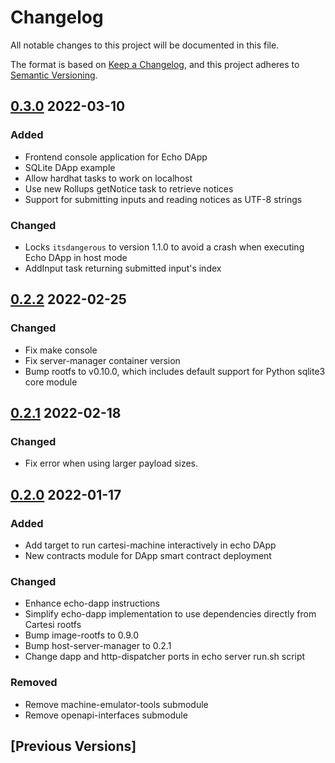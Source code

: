 # Changelog

All notable changes to this project will be documented in this file.

The format is based on [Keep a Changelog](https://keepachangelog.com/en/1.0.0/),
and this project adheres to [Semantic Versioning](https://semver.org/spec/v2.0.0.html).

## [0.3.0] 2022-03-10

### Added

- Frontend console application for Echo DApp
- SQLite DApp example
- Allow hardhat tasks to work on localhost
- Use new Rollups getNotice task to retrieve notices
- Support for submitting inputs and reading notices as UTF-8 strings

### Changed

- Locks `itsdangerous` to version 1.1.0 to avoid a crash when executing Echo DApp in host mode
- AddInput task returning submitted input's index

## [0.2.2] 2022-02-25

### Changed

- Fix make console
- Fix server-manager container version
- Bump rootfs to v0.10.0, which includes default support for Python sqlite3 core module

## [0.2.1] 2022-02-18

### Changed

- Fix error when using larger payload sizes.

## [0.2.0] 2022-01-17

### Added

- Add target to run cartesi-machine interactively in echo DApp
- New contracts module for DApp smart contract deployment

### Changed

- Enhance echo-dapp instructions
- Simplify echo-dapp implementation to use dependencies directly from Cartesi rootfs
- Bump image-rootfs to 0.9.0
- Bump host-server-manager to 0.2.1
- Change dapp and http-dispatcher ports in echo server run.sh script

### Removed

- Remove machine-emulator-tools submodule
- Remove openapi-interfaces submodule

## [Previous Versions]

[0.3.0]: https://github.com/cartesi/rollups-examples/releases/tag/v0.3.0
[0.2.2]: https://github.com/cartesi/rollups-examples/releases/tag/v0.2.2
[0.2.1]: https://github.com/cartesi/rollups-examples/releases/tag/v0.2.1
[0.2.0]: https://github.com/cartesi/rollups-examples/releases/tag/v0.2.0
[0.1.0]: https://github.com/cartesi/rollups-examples/releases/tag/v0.1.0
